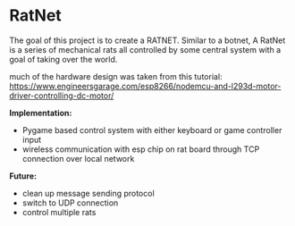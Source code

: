 # RatNet

The goal of this project is to create a RATNET. Similar to a botnet, A RatNet is a series of mechanical rats all controlled by some central system with a goal of taking over the world.

much of the hardware design was taken from this tutorial: https://www.engineersgarage.com/esp8266/nodemcu-and-l293d-motor-driver-controlling-dc-motor/ 

**Implementation:**
+ Pygame based control system with either keyboard or game controller input
+ wireless communication with esp chip on rat board through TCP connection over local network

**Future:**
+ clean up message sending protocol
+ switch to UDP connection
+ control multiple rats
